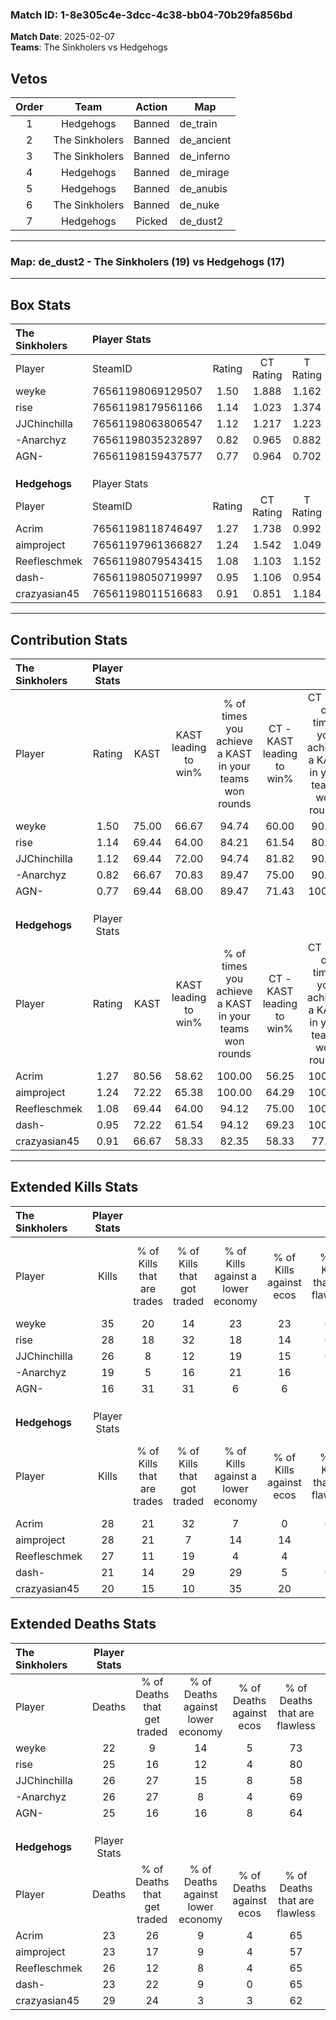 ### Match ID: 1-8e305c4e-3dcc-4c38-bb04-70b29fa856bd  
**Match Date**: 2025-02-07  
**Teams**: The Sinkholers vs Hedgehogs  

## Vetos  

| Order | Team | Action | Map |
| :---: | :--: | :----: | --- |
| 1 | Hedgehogs | Banned | de_train |
| 2 | The Sinkholers | Banned | de_ancient |
| 3 | The Sinkholers | Banned | de_inferno |
| 4 | Hedgehogs | Banned | de_mirage |
| 5 | Hedgehogs | Banned | de_anubis |
| 6 | The Sinkholers | Banned | de_nuke |
| 7 | Hedgehogs | Picked | de_dust2 |

---  

### **Map**: de_dust2 - The Sinkholers (19) vs Hedgehogs (17)  
---  

## Box Stats  

| **The Sinkholers** | Player Stats      |        |           |          |       |       |       |         |        |      |     |
| :- | :- | :-: | :-: | :-: | :-: | :-: | :-: | :-: | :-: | :-: | :-: |
| Player             | SteamID           | Rating | CT Rating | T Rating | KAST  |  ADR  | Kills | Assists | Deaths | K/D  | HS% |
| weyke              | 76561198069129507 |  1.50  |   1.888   |  1.162   | 75.00 | 106.7 |  35   |   11    |   22   | 1.59 | 34  |
| rise               | 76561198179561166 |  1.14  |   1.023   |  1.374   | 69.44 | 75.3  |  28   |    9    |   25   | 1.12 | 64  |
| JJChinchilla       | 76561198063806547 |  1.12  |   1.217   |  1.223   | 69.44 | 84.8  |  26   |   13    |   26   | 1.00 | 34  |
| -Anarchyz          | 76561198035232897 |  0.82  |   0.965   |  0.882   | 66.67 | 55.2  |  19   |    8    |   26   | 0.73 | 52  |
| AGN-               | 76561198159437577 |  0.77  |   0.964   |  0.702   | 69.44 | 52.4  |  16   |    8    |   25   | 0.64 | 62  |
|                    |                   |        |           |          |       |       |       |         |        |      |     |
|                    |                   |        |           |          |       |       |       |         |        |      |     |
|                    |                   |        |           |          |       |       |       |         |        |      |     |
| **Hedgehogs**      | Player Stats      |        |           |          |       |       |       |         |        |      |     |
| Player             | SteamID           | Rating | CT Rating | T Rating | KAST  |  ADR  | Kills | Assists | Deaths | K/D  | HS% |
| Acrim              | 76561198118746497 |  1.27  |   1.738   |  0.992   | 80.56 | 82.9  |  28   |    9    |   23   | 1.22 | 64  |
| aimproject         | 76561197961366827 |  1.24  |   1.542   |  1.049   | 72.22 | 89.1  |  28   |   11    |   23   | 1.22 | 53  |
| Reefleschmek       | 76561198079543415 |  1.08  |   1.103   |  1.152   | 69.44 | 72.3  |  27   |    5    |   26   | 1.04 | 22  |
| dash-              | 76561198050719997 |  0.95  |   1.106   |  0.954   | 72.22 | 58.9  |  21   |    3    |   23   | 0.91 | 47  |
| crazyasian45       | 76561198011516683 |  0.91  |   0.851   |  1.184   | 66.67 | 82.7  |  20   |   15    |   29   | 0.69 | 55  |
---  

## Contribution Stats  

| **The Sinkholers** | Player Stats |       |                      |                                                        |                           |                                                             |                          |                                                            |
| :- | :-: | :-: | :-: | :-: | :-: | :-: | :-: | :-: |
| Player             |    Rating    | KAST  | KAST leading to win% | % of times you achieve a KAST in your teams won rounds | CT - KAST leading to win% | CT - % of times you achieve a KAST in your teams won rounds | T - KAST leading to win% | T - % of times you achieve a KAST in your teams won rounds |
| weyke              |     1.50     | 75.00 |        66.67         |                         94.74                          |           60.00           |                            90.00                            |          75.00           |                           100.00                           |
| rise               |     1.14     | 69.44 |        64.00         |                         84.21                          |           61.54           |                            80.00                            |          66.67           |                           88.89                            |
| JJChinchilla       |     1.12     | 69.44 |        72.00         |                         94.74                          |           81.82           |                            90.00                            |          64.29           |                           100.00                           |
| -Anarchyz          |     0.82     | 66.67 |        70.83         |                         89.47                          |           75.00           |                            90.00                            |          66.67           |                           88.89                            |
| AGN-               |     0.77     | 69.44 |        68.00         |                         89.47                          |           71.43           |                           100.00                            |          63.64           |                           77.78                            |
|                    |              |       |                      |                                                        |                           |                                                             |                          |                                                            |
|                    |              |       |                      |                                                        |                           |                                                             |                          |                                                            |
|                    |              |       |                      |                                                        |                           |                                                             |                          |                                                            |
| **Hedgehogs**      | Player Stats |       |                      |                                                        |                           |                                                             |                          |                                                            |
| Player             |    Rating    | KAST  | KAST leading to win% | % of times you achieve a KAST in your teams won rounds | CT - KAST leading to win% | CT - % of times you achieve a KAST in your teams won rounds | T - KAST leading to win% | T - % of times you achieve a KAST in your teams won rounds |
| Acrim              |     1.27     | 80.56 |        58.62         |                         100.00                         |           56.25           |                           100.00                            |          61.54           |                           100.00                           |
| aimproject         |     1.24     | 72.22 |        65.38         |                         100.00                         |           64.29           |                           100.00                            |          66.67           |                           100.00                           |
| Reefleschmek       |     1.08     | 69.44 |        64.00         |                         94.12                          |           75.00           |                           100.00                            |          53.85           |                           87.50                            |
| dash-              |     0.95     | 72.22 |        61.54         |                         94.12                          |           69.23           |                           100.00                            |          53.85           |                           87.50                            |
| crazyasian45       |     0.91     | 66.67 |        58.33         |                         82.35                          |           58.33           |                            77.78                            |          58.33           |                           87.50                            |
---  

## Extended Kills Stats  

| **The Sinkholers** | Player Stats |                            |                            |                                    |                         |                              |                                 |                                       |                    |           |
| :- | :-: | :-: | :-: | :-: | :-: | :-: | :-: | :-: | :-: | :-: |
| Player             |    Kills     | % of Kills that are trades | % of Kills that got traded | % of Kills against a lower economy | % of Kills against ecos | % of Kills that are flawless | % of Kills that are close duels | % of Kills that are assisted by flash | Pistol Round Kills | AWP Kills |
| weyke              |      35      |             20             |             14             |                 23                 |           23            |              66              |                0                |                   9                   |         2          |    15     |
| rise               |      28      |             18             |             32             |                 18                 |           14            |              61              |                0                |                   0                   |         3          |     0     |
| JJChinchilla       |      26      |             8              |             12             |                 19                 |           15            |              62              |                8                |                  23                   |         0          |     0     |
| -Anarchyz          |      19      |             5              |             16             |                 21                 |           16            |              53              |               26                |                   0                   |         1          |     1     |
| AGN-               |      16      |             31             |             31             |                 6                  |            6            |              75              |                6                |                   0                   |         2          |     0     |
|                    |              |                            |                            |                                    |                         |                              |                                 |                                       |                    |           |
|                    |              |                            |                            |                                    |                         |                              |                                 |                                       |                    |           |
|                    |              |                            |                            |                                    |                         |                              |                                 |                                       |                    |           |
| **Hedgehogs**      | Player Stats |                            |                            |                                    |                         |                              |                                 |                                       |                    |           |
| Player             |    Kills     | % of Kills that are trades | % of Kills that got traded | % of Kills against a lower economy | % of Kills against ecos | % of Kills that are flawless | % of Kills that are close duels | % of Kills that are assisted by flash | Pistol Round Kills | AWP Kills |
| Acrim              |      28      |             21             |             32             |                 7                  |            0            |              64              |                4                |                   4                   |         2          |     2     |
| aimproject         |      28      |             21             |             7              |                 14                 |           14            |              71              |                4                |                   7                   |         1          |     1     |
| Reefleschmek       |      27      |             11             |             19             |                 4                  |            4            |              70              |                7                |                   4                   |         2          |    16     |
| dash-              |      21      |             14             |             29             |                 29                 |            5            |              67              |                5                |                  19                   |         3          |     2     |
| crazyasian45       |      20      |             15             |             10             |                 35                 |           20            |              70              |                0                |                  10                   |         1          |     0     |
## Extended Deaths Stats  

| **The Sinkholers** | Player Stats |                             |                                   |                          |                               |                            |                           |               |
| :- | :-: | :-: | :-: | :-: | :-: | :-: | :-: | :-: |
| Player             |    Deaths    | % of Deaths that get traded | % of Deaths against lower economy | % of Deaths against ecos | % of Deaths that are flawless | % of Deaths that are close | % of Deaths while blinded | Deaths to AWP |
| weyke              |      22      |              9              |                14                 |            5             |              73               |             0              |             5             |       4       |
| rise               |      25      |             16              |                12                 |            4             |              80               |             4              |             8             |       3       |
| JJChinchilla       |      26      |             27              |                15                 |            8             |              58               |             0              |             8             |       5       |
| -Anarchyz          |      26      |             27              |                 8                 |            4             |              69               |             8              |             8             |       7       |
| AGN-               |      25      |             16              |                16                 |            8             |              64               |             8              |            12             |       2       |
|                    |              |                             |                                   |                          |                               |                            |                           |               |
|                    |              |                             |                                   |                          |                               |                            |                           |               |
|                    |              |                             |                                   |                          |                               |                            |                           |               |
| **Hedgehogs**      | Player Stats |                             |                                   |                          |                               |                            |                           |               |
| Player             |    Deaths    | % of Deaths that get traded | % of Deaths against lower economy | % of Deaths against ecos | % of Deaths that are flawless | % of Deaths that are close | % of Deaths while blinded | Deaths to AWP |
| Acrim              |      23      |             26              |                 9                 |            4             |              65               |             0              |             4             |       3       |
| aimproject         |      23      |             17              |                 9                 |            4             |              57               |             4              |            13             |       0       |
| Reefleschmek       |      26      |             12              |                 8                 |            4             |              65               |             12             |             4             |       4       |
| dash-              |      23      |             22              |                 9                 |            0             |              65               |             9              |             9             |       3       |
| crazyasian45       |      29      |             24              |                 3                 |            3             |              62               |             7              |             7             |       6       |
